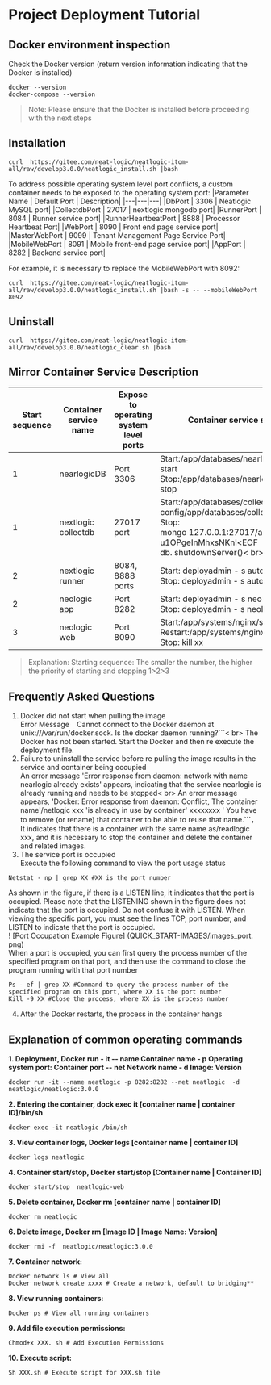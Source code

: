 # Project Deployment Tutorial
## Docker environment inspection
Check the Docker version (return version information indicating that the Docker is installed)
```
docker --version
docker-compose --version
```
>Note: Please ensure that the Docker is installed before proceeding with the next steps
## Installation
```
curl  https://gitee.com/neat-logic/neatlogic-itom-all/raw/develop3.0.0/neatlogic_install.sh |bash
```
To address possible operating system level port conflicts, a custom container needs to be exposed to the operating system port:
|Parameter Name | Default Port | Description|
|---|---|---|
|DbPort | 3306 | Neatlogic MySQL port|
|CollectdbPort | 27017 | nextlogic mongodb port|
|RunnerPort | 8084 | Runner service port|
|RunnerHeartbeatPort | 8888 | Processor Heartbeat Port|
|WebPort | 8090 | Front end page service port|
|MasterWebPort | 9099 | Tenant Management Page Service Port|
|MobileWebPort | 8091 | Mobile front-end page service port|
|AppPort | 8282 | Backend service port|

For example, it is necessary to replace the MobileWebPort with 8092:
```
curl  https://gitee.com/neat-logic/neatlogic-itom-all/raw/develop3.0.0/neatlogic_install.sh |bash -s -- --mobileWebPort 8092
```
## Uninstall
```
curl  https://gitee.com/neat-logic/neatlogic-itom-all/raw/develop3.0.0/neatlogic_clear.sh |bash
```
## Mirror Container Service Description
|Start sequence | Container service name | Expose to operating system level ports | Container service start stop command|
|  ----  | ----  | ----  | ----  |
|1 | nearlogicDB | Port 3306 | Start:/app/databases/nearlogicDB/scripts/nearlogicDB start<br>Stop:/app/databases/nearlogicDB/scripts/nearlogicDB stop|
|1 | nextlogic collectdb | 27017 port | Start:/app/databases/collectdb/bin/mongod -- config/app/databases/collectdb/conf/mongodb. conf<br>Stop:<br>mongo 127.0.0.1:27017/admin uadmin - p u1OPgeInMhxsNKnl<EOF<br>db. shutdownServer()< br>exit;< br>EOF  |
|2 | nextlogic runner | 8084, 8888 ports | Start: deployadmin - s autoexec runner - a startall<br>Stop: deployadmin - s autoexec runner - a stopall|
|2 | neologic app | Port 8282 | Start: deployadmin - s neologic - a startall<br>Stop: deployadmin - s neologic - a stopall|
|3 | neologic web | Port 8090 | Start:/app/systems/nginx/sbin/nginx<br>Restart:/app/systems/nginx/sbin/nginx - s reload<br>Stop: kill xx|
>Explanation: Starting sequence: The smaller the number, the higher the priority of starting and stopping 1>2>3
## Frequently Asked Questions
1. Docker did not start when pulling the image<br>
Error Message ` ` Cannot connect to the Docker daemon at unix:///var/run/docker.sock.  Is the docker daemon running?```< br>
The Docker has not been started. Start the Docker and then re execute the deployment file.
2. Failure to uninstall the service before re pulling the image results in the service and container being occupied<br>
An error message 'Error response from daemon: network with name nearlogic already exists' appears, indicating that the service nearlogic is already running and needs to be stopped< br>
An error message appears, 'Docker: Error response from daemon: Conflict, The container name'/netlogic xxx 'is already in use by container' xxxxxxxx ' You have to remove (or rename) that container to be able to reuse that name.```， It indicates that there is a container with the same name as/readlogic xxx, and it is necessary to stop the container and delete the container and related images.
3. The service port is occupied<br>
Execute the following command to view the port usage status<br>
```
Netstat - np | grep XX #XX is the port number
```
As shown in the figure, if there is a LISTEN line, it indicates that the port is occupied. Please note that the LISTENING shown in the figure does not indicate that the port is occupied. Do not confuse it with LISTEN. When viewing the specific port, you must see the lines TCP, port number, and LISTEN to indicate that the port is occupied.<br>
! [Port Occupation Example Figure] (QUICK_START-IMAGES/images_port. png)<br>
When a port is occupied, you can first query the process number of the specified program on that port, and then use the command to close the program running with that port number
```
Ps - ef | grep XX #Command to query the process number of the specified program on this port, where XX is the port number
Kill -9 XX #Close the process, where XX is the process number
```
4. After the Docker restarts, the process in the container hangs

## Explanation of common operating commands

**1. Deployment, Docker run - it -- name Container name - p Operating system port: Container port -- net Network name - d Image: Version**<br>

```
docker run -it --name neatlogic -p 8282:8282 --net neatlogic  -d neatlogic/neatlogic:3.0.0
```
**2. Entering the container, dock exec it [container name | container ID]/bin/sh**<br>
```
docker exec -it neatlogic /bin/sh
```
**3. View container logs, Docker logs [container name | container ID]**<br>
```
docker logs neatlogic
```
**4. Container start/stop, Docker start/stop [Container name | Container ID]**<br>
```
docker start/stop  neatlogic-web
```
**5. Delete container, Docker rm [container name | container ID]**<br>
```
docker rm neatlogic
```
**6. Delete image, Docker rm [Image ID | Image Name: Version]**<br>
```
docker rmi -f  neatlogic/neatlogic:3.0.0
```
**7. Container network:**<br>
```
Docker network ls # View all
Docker network create xxxx # Create a network, default to bridging**
```
**8. View running containers:**<br>
```
Docker ps # View all running containers
```
**9. Add file execution permissions:**<br>
```
Chmod+x XXX. sh # Add Execution Permissions
```
**10. Execute script:**<br>
```
Sh XXX.sh # Execute script for XXX.sh file
```